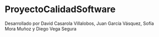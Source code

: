 # ProyectoCalidadSoftware

Desarrollado por David Casarola Villalobos, Juan García Vásquez, Sofía Mora Muñoz y Diego Vega Segura
